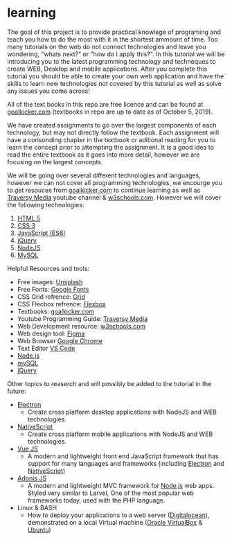 # learning

The goal of this project is to provide practical knowlege of programing and teach you how to do the most with it in the shortest ammount of time. Too many tutorials on the web do not connect technologies and leave you wondering, "whats next?" or "how do I apply this?". In this tutorial we will be introducing you to the latest programming technology and techneques to create WEB, Desktop and mobile applications. After you complete this tutorial you should be able to create your own web application and have the skills to learn new technologies not covered by this tutorial as well as solve any issues you come across!

All of the text books in this repo are free licence and can be found at [goalkicker.com](https://goalkicker.com) (textbooks in repo are up to date as of October 5, 2019).

We have created assignments to go over the largest components of each technology, but may not directly follow the textbook. Each assignment will have a corisonding chapter in the textbook or aditional reading for you to learn the concept prior to attempting the assignment. It is a good idea to read the entire textbook as it goes into more detail, however we are focusing on the largest concepts.

We will be going over several different technologies and languages, however we can not cover all programming technologies, we encourge you to get resouces from [goalkicker.com](https://goalkicker.com) to continue learning as well as [Traversy Media](https://www.youtube.com/user/TechGuyWeb) youtube channel & [w3schools.com](https://www.w3schools.com/). However we will cover the following technologies:

1. [HTML 5](https://www.w3schools.com/html/html5_intro.asp)
2. [CSS 3](https://www.w3schools.com/Css/)
3. [JavaScript (ES6)](https://www.w3schools.com/Js/)
4. [jQuery](https://jquery.com/)
5. [NodeJS](https://nodejs.org/en/)
6. [MySQL](https://www.mysql.com/)

Helpful Resources and tools:
* Free images: [Unsplash](https://unsplash.com)
* Free Fonts: [Google Fonts](https://fonts.google.com/)
* CSS Grid refrence: [Grid](https://css-tricks.com/snippets/css/complete-guide-grid/)
* CSS Flecbox refrence: [Flexbox](https://css-tricks.com/snippets/css/a-guide-to-flexbox/)
* Textbooks: [goalkicker.com](https://goalkicker.com)
* Youtube Programming Guide: [Traversy Media](https://www.youtube.com/user/TechGuyWeb)
* Web Development resource: [w3schools.com](https://www.w3schools.com/)
* Web design tool: [Figma](https://www.figma.com/)
* Web Browser [Google Chrome](https://www.google.com/chrome/)
* Text Editor [VS Code](https://code.visualstudio.com)
* [Node.js](https://nodejs.org/en/)
* [mySQL](https://www.mysql.com)
* [jQuery](https://jquery.com)

Other topics to reaserch and will possibly be added to the tutorial in the future:

* [Electron](https://electronjs.org/)
	* Create cross platform desktop applications with NodeJS and WEB technologies.
* [NativeScript](https://www.nativescript.org)
	* Create cross platform mobile applications with NodeJS and WEB technologies.
* [Vue JS](https://vuejs.org)
	* A modern and lightweight front end JavaScript framework that has support for many languages and frameworks (including [Electron](https://electronjs.org/) and [NativeScript](https://www.nativescript.org))
* [Adonis JS](https://adonisjs.com/)
	* A modern and lightweight MVC framework for [Node.js](https://nodejs.org/en/) web apps. Styled very similar to Larvel, One of the most popular web frameworks today, used with the PHP language.
* Linux & BASH
	* How to deploy your applications to a web server ([Digitalocean](https://www.digitalocean.com/)), demonstrated on a local Virtual machine ([Oracle VirtualBox](https://www.virtualbox.org) & [Ubuntu](https://ubuntu.com))

	  

